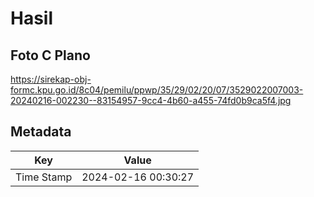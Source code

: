 # Hasil

## Foto C Plano

https://sirekap-obj-formc.kpu.go.id/8c04/pemilu/ppwp/35/29/02/20/07/3529022007003-20240216-002230--83154957-9cc4-4b60-a455-74fd0b9ca5f4.jpg


## Metadata

| Key        | Value               |
| ---------- | ------------------- |
| Time Stamp | 2024-02-16 00:30:27 |



